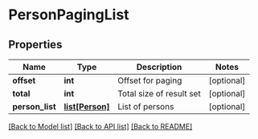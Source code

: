 # PersonPagingList

## Properties
Name | Type | Description | Notes
------------ | ------------- | ------------- | -------------
**offset** | **int** | Offset for paging | [optional] 
**total** | **int** | Total size of result set | [optional] 
**person_list** | [**list[Person]**](Person.md) | List of persons | [optional] 

[[Back to Model list]](../README.md#documentation-for-models) [[Back to API list]](../README.md#documentation-for-api-endpoints) [[Back to README]](../README.md)

